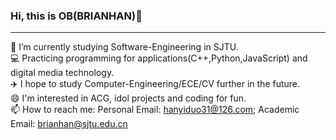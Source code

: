 ### Hi, this is OB(BRIANHAN)👋

<hr/>

 📖 I’m currently studying Software-Engineering in SJTU.<br/>
 💻 Practicing programming for applications(C++,Python,JavaScript) and digital media technology.<br/>
 ✈️ I hope to study Computer-Engineering/ECE/CV further in the future.<br/>
 😄 I'm interested in ACG, idol projects and coding for fun.<br/>
 📫 How to reach me: Personal Email: hanyiduo31@126.com; Academic Email: brianhan@sjtu.edu.cn

